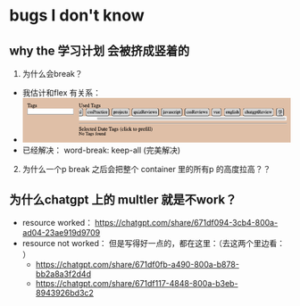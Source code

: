 # bugs I don't know

## why the 学习计划 会被挤成竖着的
1. 为什么会break？
- 我估计和flex 有关系：
- ![alt text](image.png)
- 已经解决： word-break: keep-all (完美解决)

2. 为什么一个p break 之后会把整个 container 里的所有p 的高度拉高？？


## 为什么chatgpt 上的 multler 就是不work？
- resource worked： https://chatgpt.com/share/671df094-3cb4-800a-ad04-23ae919d9709 
- resource not worked： 但是写得好一点的，都在这里：（去这两个里边看： ）
    - https://chatgpt.com/share/671df0fb-a490-800a-b878-bb2a8a3f2d4d 
    - https://chatgpt.com/share/671df117-4848-800a-b3eb-8943926bd3c2 